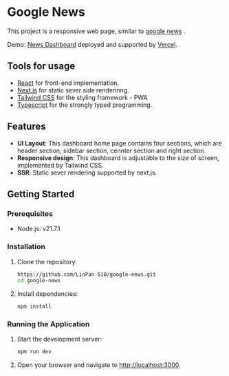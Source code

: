 # Google News

This project is a responsive web page, similar to [google news](https://news.google.com/) .

Demo: [News Dashboard](https://google-news.vercel.app/) deployed and supported by [Vercel](https://vercel.com/).

## Tools for usage

- [React](https://react.dev/) for front-end implementation.
- [Next.js](https://nextjs.org/) for static sever side renderinng.
- [Tailwind CSS](https://tailwindcss.com/) for the styling framework - PWA
- [Typescript](https://www.typescriptlang.org/) for the strongly typed programming.

## Features

- **UI Layout**: This dashboard home page contains four sections, which are header section, sidebar section, cennter section and right section.
- **Responsive design**: This dashboard is adjustable to the size of screen, implemented by Tailwind CSS.
- **SSR**: Static sever rendering supported by next.js.

## Getting Started

### Prerequisites

- Node.js: v21.7.1

### Installation

1. Clone the repository:

   ```sh
   https://github.com/LinPan-518/google-news.git
   cd google-news
   ```

2. Install dependencies:

   ```sh
   npm install
   ```

### Running the Application

1. Start the development server:

   ```sh
   npm run dev
   ```

2. Open your browser and navigate to [http://localhost:3000](http://localhost:3000).
